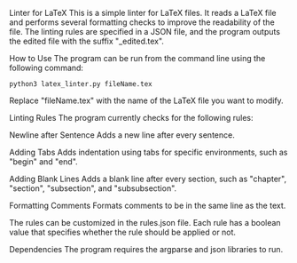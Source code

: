 Linter for LaTeX
This is a simple linter for LaTeX files. It reads a LaTeX file and performs several formatting checks to improve the readability of the file. The linting rules are specified in a JSON file, and the program outputs the edited file with the suffix "_edited.tex".

How to Use
The program can be run from the command line using the following command:

    python3 latex_linter.py fileName.tex

Replace "fileName.tex" with the name of the LaTeX file you want to modify.

Linting Rules
The program currently checks for the following rules:

Newline after Sentence
Adds a new line after every sentence.

Adding Tabs
Adds indentation using tabs for specific environments, such as "begin" and "end".

Adding Blank Lines
Adds a blank line after every section, such as "chapter", "section", "subsection", and "subsubsection".

Formatting Comments
Formats comments to be in the same line as the text.

The rules can be customized in the rules.json file. Each rule has a boolean value that specifies whether the rule should be applied or not.

Dependencies
The program requires the argparse and json libraries to run.

